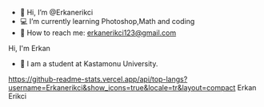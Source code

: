 - 👋 Hi, I’m @Erkanerikci
- 💻 I’m currently learning Photoshop,Math and coding
- 📧 How to reach me: erkanerikci123@gmail.com


<!---
Erkanerikci/Erkanerikci is a ✨ special ✨ repository because its `README.md` (this file) appears on your GitHub profile.
You can click the Preview link to take a look at your changes.
--->
Hi, I'm Erkan 
- 🏫 I am a student at Kastamonu University.


 


https://github-readme-stats.vercel.app/api/top-langs?username=Erkanerikci&show_icons=true&locale=tr&layout=compact
Erkan Erikci
